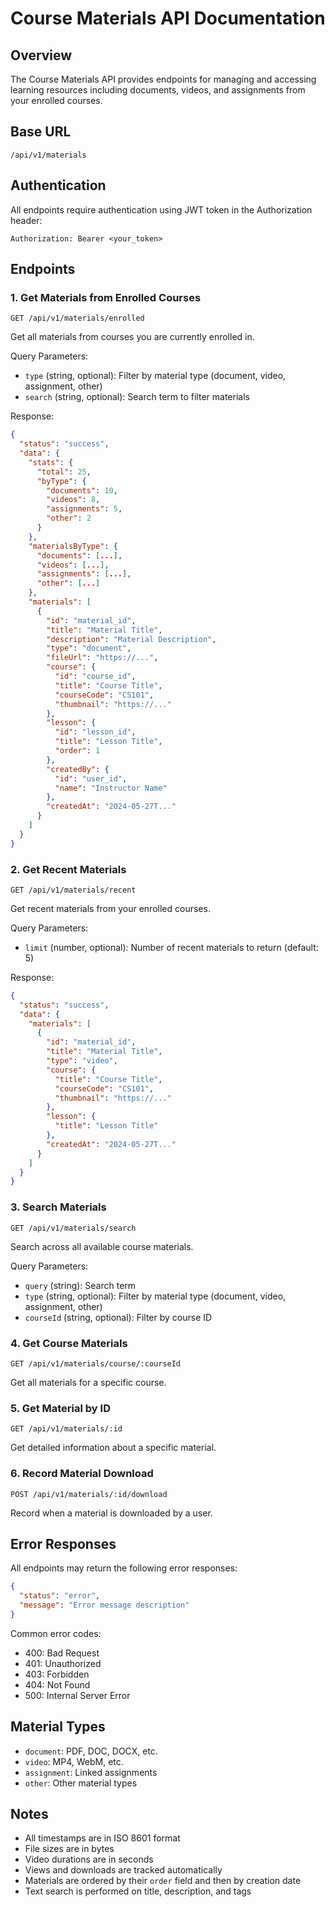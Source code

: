 # Course Materials API Documentation

## Overview
The Course Materials API provides endpoints for managing and accessing learning resources including documents, videos, and assignments from your enrolled courses.

## Base URL
`/api/v1/materials`

## Authentication
All endpoints require authentication using JWT token in the Authorization header:
```
Authorization: Bearer <your_token>
```

## Endpoints

### 1. Get Materials from Enrolled Courses
```http
GET /api/v1/materials/enrolled
```

Get all materials from courses you are currently enrolled in.

Query Parameters:
- `type` (string, optional): Filter by material type (document, video, assignment, other)
- `search` (string, optional): Search term to filter materials

Response:
```json
{
  "status": "success",
  "data": {
    "stats": {
      "total": 25,
      "byType": {
        "documents": 10,
        "videos": 8,
        "assignments": 5,
        "other": 2
      }
    },
    "materialsByType": {
      "documents": [...],
      "videos": [...],
      "assignments": [...],
      "other": [...]
    },
    "materials": [
      {
        "id": "material_id",
        "title": "Material Title",
        "description": "Material Description",
        "type": "document",
        "fileUrl": "https://...",
        "course": {
          "id": "course_id",
          "title": "Course Title",
          "courseCode": "CS101",
          "thumbnail": "https://..."
        },
        "lesson": {
          "id": "lesson_id",
          "title": "Lesson Title",
          "order": 1
        },
        "createdBy": {
          "id": "user_id",
          "name": "Instructor Name"
        },
        "createdAt": "2024-05-27T..."
      }
    ]
  }
}
```

### 2. Get Recent Materials
```http
GET /api/v1/materials/recent
```

Get recent materials from your enrolled courses.

Query Parameters:
- `limit` (number, optional): Number of recent materials to return (default: 5)

Response:
```json
{
  "status": "success",
  "data": {
    "materials": [
      {
        "id": "material_id",
        "title": "Material Title",
        "type": "video",
        "course": {
          "title": "Course Title",
          "courseCode": "CS101",
          "thumbnail": "https://..."
        },
        "lesson": {
          "title": "Lesson Title"
        },
        "createdAt": "2024-05-27T..."
      }
    ]
  }
}
```

### 3. Search Materials
```http
GET /api/v1/materials/search
```

Search across all available course materials.

Query Parameters:
- `query` (string): Search term
- `type` (string, optional): Filter by material type (document, video, assignment, other)
- `courseId` (string, optional): Filter by course ID

### 4. Get Course Materials
```http
GET /api/v1/materials/course/:courseId
```

Get all materials for a specific course.

### 5. Get Material by ID
```http
GET /api/v1/materials/:id
```

Get detailed information about a specific material.

### 6. Record Material Download
```http
POST /api/v1/materials/:id/download
```

Record when a material is downloaded by a user.

## Error Responses

All endpoints may return the following error responses:

```json
{
  "status": "error",
  "message": "Error message description"
}
```

Common error codes:
- 400: Bad Request
- 401: Unauthorized
- 403: Forbidden
- 404: Not Found
- 500: Internal Server Error

## Material Types
- `document`: PDF, DOC, DOCX, etc.
- `video`: MP4, WebM, etc.
- `assignment`: Linked assignments
- `other`: Other material types

## Notes
- All timestamps are in ISO 8601 format
- File sizes are in bytes
- Video durations are in seconds
- Views and downloads are tracked automatically
- Materials are ordered by their `order` field and then by creation date
- Text search is performed on title, description, and tags 